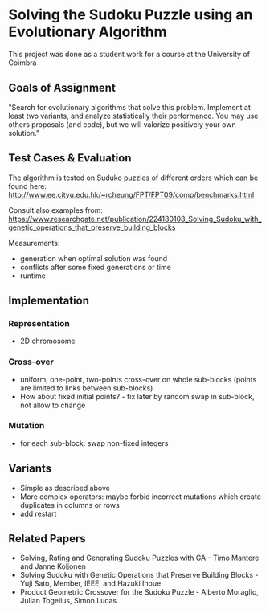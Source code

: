 # Solving the Sudoku Puzzle using an Evolutionary Algorithm

This project was done as a student work for a course at the University of Coimbra


## Goals of Assignment

"Search for evolutionary algorithms that solve this problem. Implement at least two variants, and analyze statistically their performance. You may use others proposals (and code), but we will valorize positively your own solution."


## Test Cases & Evaluation

The algorithm is tested on Suduko puzzles of different orders which can be found here:
http://www.ee.cityu.edu.hk/~rcheung/FPT/FPT09/comp/benchmarks.html

Consult also examples from:
https://www.researchgate.net/publication/224180108_Solving_Sudoku_with_genetic_operations_that_preserve_building_blocks

Measurements:
- generation when optimal solution was found
- conflicts after some fixed generations or time
- runtime


## Implementation

### Representation
- 2D chromosome

### Cross-over
- uniform, one-point, two-points cross-over on whole sub-blocks (points are limited to links between sub-blocks)
- How about fixed initial points? - fix later by random swap in sub-block, not allow to change

### Mutation
- for each sub-block: swap non-fixed integers


## Variants
- Simple as described above
- More complex operators: maybe forbid incorrect mutations which create duplicates in columns or rows
- add restart

## Related Papers
- Solving, Rating and Generating Sudoku Puzzles with GA - Timo Mantere and Janne Koljonen
- Solving Sudoku with Genetic Operations that Preserve Building Blocks - Yuji Sato, Member, IEEE, and Hazuki Inoue
- Product Geometric Crossover for the Sudoku Puzzle - Alberto Moraglio, Julian Togelius, Simon Lucas